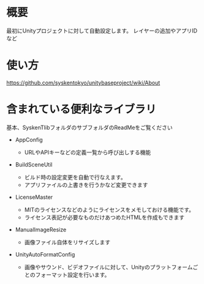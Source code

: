 # 概要

最初にUnityプロジェクトに対して自動設定します。
レイヤーの追加やアプリIDなど



# 使い方

https://github.com/syskentokyo/unitybaseproject/wiki/About

# 含まれている便利なライブラリ

基本、SyskenTlibフォルダのサブフォルダのReadMeをご覧ください

* AppConfig
  * URLやAPIキーなどの定義一覧から呼び出しする機能
  
* BuildSceneUtil
  * ビルド時の設定変更を自動で行なえます。
  * アプリファイルの上書きを行うかなど変更できます

* LicenseMaster
  * MITのライセンスなどのようにライセンスをメモしておける機能です。
  * ライセンス表記が必要なものだけあつめたHTMLを作成もできます


* ManualImageResize
  * 画像ファイル自体をリサイズします

* UnityAutoFormatConfig
  * 画像やサウンド、ビデオファイルに対して、Unityのプラットフォームごとのフォーマット設定を行います。